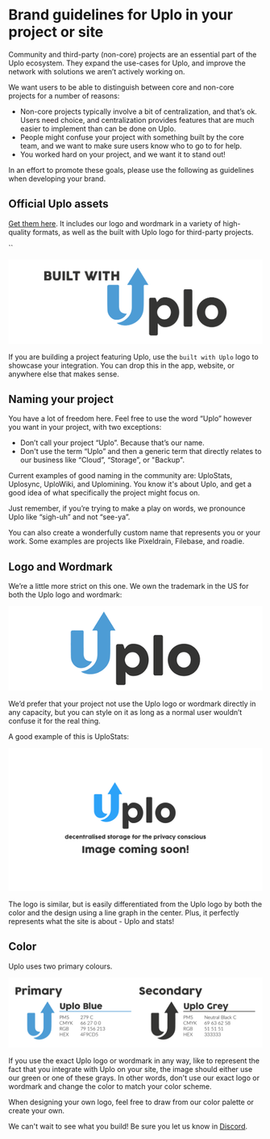 # Brand guidelines for Uplo in your project or site

Community and third-party \(non-core\) projects are an essential part of the Uplo ecosystem. They expand the use-cases for Uplo, and improve the network with solutions we aren’t actively working on.

We want users to be able to distinguish between core and non-core projects for a number of reasons:

* Non-core projects typically involve a bit of centralization, and that’s ok. Users need choice, and centralization provides features that are much easier to implement than can be done on Uplo.
* People might confuse your project with something built by the core team, and we want to make sure users know who to go to for help.
* You worked hard on your project, and we want it to stand out!

In an effort to promote these goals, please use the following as guidelines when developing your brand.

## Official Uplo assets

[Get them here](https://github.com/uplo-tech/brand-assets-official). It includes our logo and wordmark in a variety of high-quality formats, as well as the built with Uplo logo for third-party projects.

\`\`

![](../.gitbook/assets/built-logo-colour-3000px-trans-png-01.png)

If you are building a project featuring Uplo, use the `built with Uplo` logo to showcase your integration. You can drop this in the app, website, or anywhere else that makes sense.

## Naming your project

You have a lot of freedom here. Feel free to use the word “Uplo” however you want in your project, with two exceptions:

* Don’t call your project “Uplo”. Because that’s our name.
* Don't use the term “Uplo” and then a generic term that directly relates to our business like “Cloud”, “Storage”, or "Backup".

Current examples of good naming in the community are: UploStats, Uplosync, UploWiki, and Uplomining. You know it's about Uplo, and get a good idea of what specifically the project might focus on.

Just remember, if you’re trying to make a play on words, we pronounce Uplo like “sigh-uh” and not “see-ya”.

You can also create a wonderfully custom name that represents you or your work. Some examples are projects like Pixeldrain, Filebase, and roadie.

## Logo and Wordmark

We’re a little more strict on this one. We own the trademark in the US for both the Uplo logo and wordmark:

![](../.gitbook/assets/brand-2.png)

We’d prefer that your project not use the Uplo logo or wordmark directly in any capacity, but you can style on it as long as a normal user wouldn’t confuse it for the real thing.

A good example of this is UploStats:

![](../.gitbook/assets/coming-soon-01.png)

The logo is similar, but is easily differentiated from the Uplo logo by both the color and the design using a line graph in the center. Plus, it perfectly represents what the site is about - Uplo and stats!

## Color

Uplo uses two primary colours.

![](../.gitbook/assets/colour-guideline-png-01.png)

If you use the exact Uplo logo or wordmark in any way, like to represent the fact that you integrate with Uplo on your site, the image should either use our green or one of these grays. In other words, don't use our exact logo or wordmark and change the color to match your color scheme.

When designing your own logo, feel free to draw from our color palette or create your own.

We can't wait to see what you build! Be sure you let us know in [Discord](https://discord.gg/b2s3P9Cy6F).

